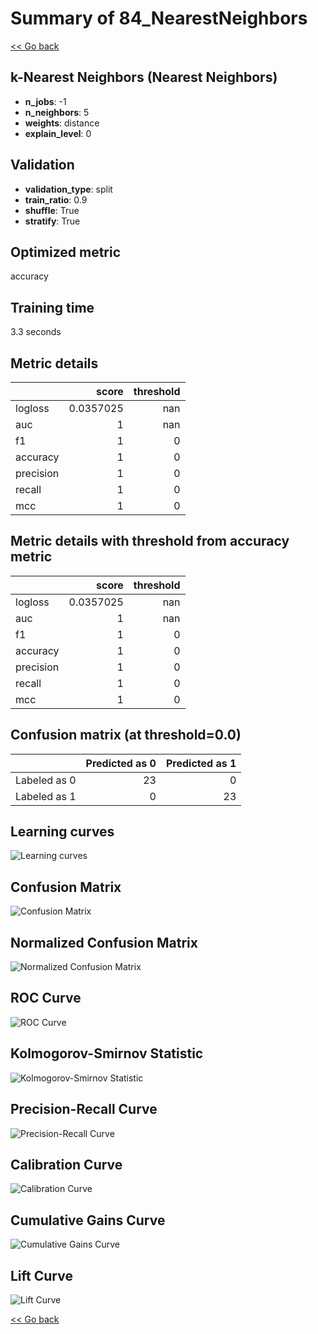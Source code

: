 # Summary of 84_NearestNeighbors

[<< Go back](../README.md)


## k-Nearest Neighbors (Nearest Neighbors)
- **n_jobs**: -1
- **n_neighbors**: 5
- **weights**: distance
- **explain_level**: 0

## Validation
 - **validation_type**: split
 - **train_ratio**: 0.9
 - **shuffle**: True
 - **stratify**: True

## Optimized metric
accuracy

## Training time

3.3 seconds

## Metric details
|           |     score |   threshold |
|:----------|----------:|------------:|
| logloss   | 0.0357025 |         nan |
| auc       | 1         |         nan |
| f1        | 1         |           0 |
| accuracy  | 1         |           0 |
| precision | 1         |           0 |
| recall    | 1         |           0 |
| mcc       | 1         |           0 |


## Metric details with threshold from accuracy metric
|           |     score |   threshold |
|:----------|----------:|------------:|
| logloss   | 0.0357025 |         nan |
| auc       | 1         |         nan |
| f1        | 1         |           0 |
| accuracy  | 1         |           0 |
| precision | 1         |           0 |
| recall    | 1         |           0 |
| mcc       | 1         |           0 |


## Confusion matrix (at threshold=0.0)
|              |   Predicted as 0 |   Predicted as 1 |
|:-------------|-----------------:|-----------------:|
| Labeled as 0 |               23 |                0 |
| Labeled as 1 |                0 |               23 |

## Learning curves
![Learning curves](learning_curves.png)
## Confusion Matrix

![Confusion Matrix](confusion_matrix.png)


## Normalized Confusion Matrix

![Normalized Confusion Matrix](confusion_matrix_normalized.png)


## ROC Curve

![ROC Curve](roc_curve.png)


## Kolmogorov-Smirnov Statistic

![Kolmogorov-Smirnov Statistic](ks_statistic.png)


## Precision-Recall Curve

![Precision-Recall Curve](precision_recall_curve.png)


## Calibration Curve

![Calibration Curve](calibration_curve_curve.png)


## Cumulative Gains Curve

![Cumulative Gains Curve](cumulative_gains_curve.png)


## Lift Curve

![Lift Curve](lift_curve.png)



[<< Go back](../README.md)
